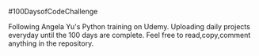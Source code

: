 #100DaysofCodeChallenge

Following Angela Yu's Python training on Udemy. Uploading daily projects everyday until the 100 days are complete.
Feel free to read,copy,comment anything in the repository.
